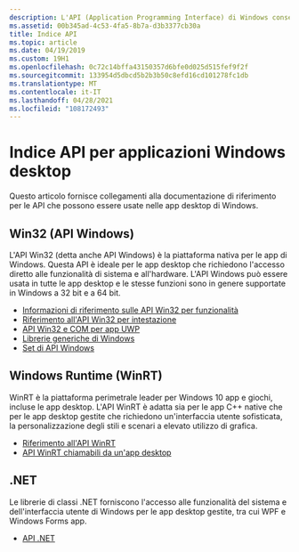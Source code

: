 ```yaml
---
description: L'API (Application Programming Interface) di Windows consente di sviluppare applicazioni desktop e server che vengono eseguite correttamente in tutte le versioni di Windows sfruttando al tempo stesso le funzionalità specifiche di ogni versione.
ms.assetid: 00b345ad-4c53-4fa5-8b7a-d3b3377cb30a
title: Indice API
ms.topic: article
ms.date: 04/19/2019
ms.custom: 19H1
ms.openlocfilehash: 0c72c14bffa43150357d6bfe0d025d515fef9f2f
ms.sourcegitcommit: 133954d5dbcd5b2b3b50c8efd16cd101278fc1db
ms.translationtype: MT
ms.contentlocale: it-IT
ms.lasthandoff: 04/28/2021
ms.locfileid: "108172493"
---
```

# <a name="api-index-for-desktop-windows-applications"></a>Indice API per applicazioni Windows desktop

Questo articolo fornisce collegamenti alla documentazione di riferimento per le API che possono essere usate nelle app desktop di Windows.

## <a name="win32-windows-api"></a>Win32 (API Windows)

L'API Win32 (detta anche API Windows) è la piattaforma nativa per le app di Windows. Questa API è ideale per le app desktop che richiedono l'accesso diretto alle funzionalità di sistema e all'hardware. L'API Windows può essere usata in tutte le app desktop e le stesse funzioni sono in genere supportate in Windows a 32 bit e a 64 bit.

* [Informazioni di riferimento sulle API Win32 per funzionalità](windows-api-list.md)
* [Riferimento all'API Win32 per intestazione](/windows/win32/api/)
* [API Win32 e COM per app UWP](/uwp/win32-and-com/win32-and-com-for-uwp-apps)
* [Librerie generiche di Windows](windows-umbrella-libraries.md)
* [Set di API Windows](windows-apisets.md)

## <a name="windows-runtime-winrt"></a>Windows Runtime (WinRT)

WinRT è la piattaforma perimetrale leader per Windows 10 app e giochi, incluse le app desktop. L'API WinRT è adatta sia per le app C++ native che per le app desktop gestite che richiedono un'interfaccia utente sofisticata, la personalizzazione degli stili e scenari a elevato utilizzo di grafica.

* [Riferimento all'API WinRT](/uwp/api/)
* [API WinRT chiamabili da un'app desktop](uwp-apis-callable-from-a-classic-desktop-app.md)

## <a name="net"></a>.NET

Le librerie di classi .NET forniscono l'accesso alle funzionalità del sistema e dell'interfaccia utente di Windows per le app desktop gestite, tra cui WPF e Windows Forms app.

* [API .NET](/dotnet/api/index)